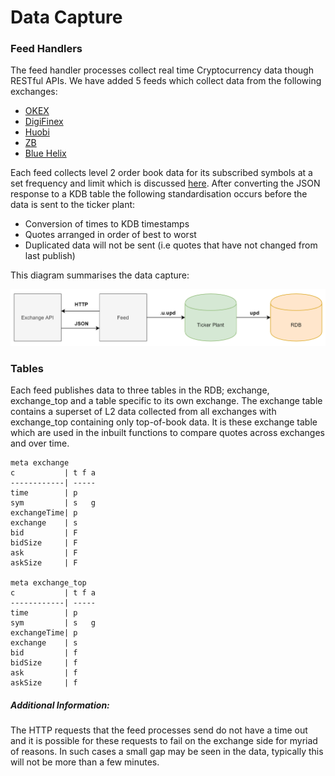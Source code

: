 # Data Capture

### Feed Handlers

The feed handler processes collect real time Cryptocurrency data though 
RESTful APIs. We have added 5 feeds which collect data from the following 
exchanges:

-    [OKEX](https://www.okex.com/docs/en/) 
-    [DigiFinex](https://docs.digifinex.vip/en-ww/v3/) 
-    [Huobi](https://huobiapi.github.io/docs/spot/v1/en/#introduction) 
-    [ZB](https://www.zb.com/api) 
-    [Blue Helix](https://github.com/bhexopen/BHEX-OpenApi) 

Each feed collects level 2 order book data for its subscribed symbols at a set 
frequency and limit which is discussed [here](configpage). After converting the JSON response 
to a KDB table the following standardisation occurs before the data is sent to the 
ticker plant:

-    Conversion of times to KDB timestamps 
-    Quotes arranged in order of best to worst 
-    Duplicated data will not be sent (i.e quotes that have not changed from last publish)

This diagram summarises the data capture:

![Sym Config](graphics/dataflow.PNG)

### Tables

Each feed publishes data to three tables in the RDB; exchange, exchange_top
and a table specific to its own exchange. The exchange table contains a superset
of L2 data collected from all exchanges with exchange_top containing only top-of-book 
data. It is these exchange table which are used in the inbuilt functions to compare
quotes across exchanges and over time. 

    meta exchange
    c           | t f a
    ------------| -----
    time        | p
    sym         | s   g
    exchangeTime| p
    exchange    | s
    bid         | F
    bidSize     | F
    ask         | F
    askSize     | F

    meta exchange_top
    c           | t f a
    ------------| -----
    time        | p
    sym         | s   g
    exchangeTime| p
    exchange    | s
    bid         | f
    bidSize     | f
    ask         | f
    askSize     | f

##### Additional Information:

The HTTP requests that the feed processes send do not have a time out and it is 
possible for these requests to fail on the exchange side for myriad of reasons. In 
such cases a small gap may be seen in the data, typically this will not be more 
than a few minutes.
